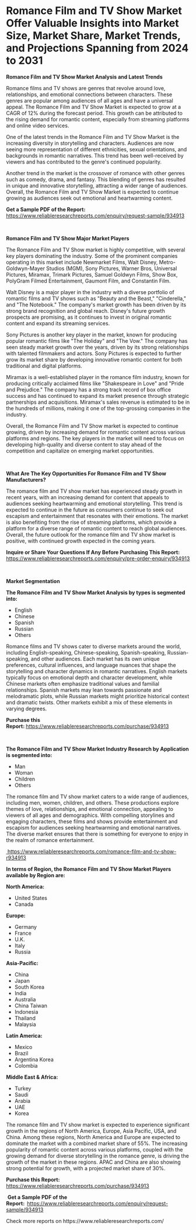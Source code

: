 <p><h1>Romance Film and TV Show Market Offer Valuable Insights into Market Size, Market Share, Market Trends, and Projections Spanning from 2024 to 2031</h1></p><p><strong>Romance Film and TV Show Market Analysis and Latest Trends</strong></p>
<p><p>Romance films and TV shows are genres that revolve around love, relationships, and emotional connections between characters. These genres are popular among audiences of all ages and have a universal appeal. The Romance Film and TV Show Market is expected to grow at a CAGR of 12% during the forecast period. This growth can be attributed to the rising demand for romantic content, especially from streaming platforms and online video services.</p><p>One of the latest trends in the Romance Film and TV Show Market is the increasing diversity in storytelling and characters. Audiences are now seeing more representation of different ethnicities, sexual orientations, and backgrounds in romantic narratives. This trend has been well-received by viewers and has contributed to the genre's continued popularity.</p><p>Another trend in the market is the crossover of romance with other genres such as comedy, drama, and fantasy. This blending of genres has resulted in unique and innovative storytelling, attracting a wider range of audiences. Overall, the Romance Film and TV Show Market is expected to continue growing as audiences seek out emotional and heartwarming content.</p></p>
<p><strong>Get a Sample PDF of the Report:&nbsp;</strong> <a href="https://www.reliableresearchreports.com/enquiry/request-sample/934913">https://www.reliableresearchreports.com/enquiry/request-sample/934913</a></p>
<p>&nbsp;</p>
<p><strong>Romance Film and TV Show Major Market Players</strong></p>
<p><p>The Romance Film and TV Show market is highly competitive, with several key players dominating the industry. Some of the prominent companies operating in this market include Newmarket Films, Walt Disney, Metro-Goldwyn-Mayer Studios (MGM), Sony Pictures, Warner Bros, Universal Pictures, Miramax, Trimark Pictures, Samuel Goldwyn Films, Show Box, PolyGram Filmed Entertainment, Gaumont Film, and Constantin Film.</p><p>Walt Disney is a major player in the industry with a diverse portfolio of romantic films and TV shows such as "Beauty and the Beast," "Cinderella," and "The Notebook." The company's market growth has been driven by its strong brand recognition and global reach. Disney's future growth prospects are promising, as it continues to invest in original romantic content and expand its streaming services.</p><p>Sony Pictures is another key player in the market, known for producing popular romantic films like "The Holiday" and "The Vow." The company has seen steady market growth over the years, driven by its strong relationships with talented filmmakers and actors. Sony Pictures is expected to further grow its market share by developing innovative romantic content for both traditional and digital platforms.</p><p>Miramax is a well-established player in the romance film industry, known for producing critically acclaimed films like "Shakespeare in Love" and "Pride and Prejudice." The company has a strong track record of box office success and has continued to expand its market presence through strategic partnerships and acquisitions. Miramax's sales revenue is estimated to be in the hundreds of millions, making it one of the top-grossing companies in the industry.</p><p>Overall, the Romance Film and TV Show market is expected to continue growing, driven by increasing demand for romantic content across various platforms and regions. The key players in the market will need to focus on developing high-quality and diverse content to stay ahead of the competition and capitalize on emerging market opportunities.</p></p>
<p>&nbsp;</p>
<p><strong>What Are The Key Opportunities For Romance Film and TV Show Manufacturers?</strong></p>
<p><p>The romance film and TV show market has experienced steady growth in recent years, with an increasing demand for content that appeals to audiences seeking heartwarming and emotional storytelling. This trend is expected to continue in the future as consumers continue to seek out escapism and entertainment that resonates with their emotions. The market is also benefiting from the rise of streaming platforms, which provide a platform for a diverse range of romantic content to reach global audiences. Overall, the future outlook for the romance film and TV show market is positive, with continued growth expected in the coming years.</p></p>
<p><strong>Inquire or Share Your Questions If Any Before Purchasing This Report:</strong> <a href="https://www.reliableresearchreports.com/enquiry/pre-order-enquiry/934913">https://www.reliableresearchreports.com/enquiry/pre-order-enquiry/934913</a></p>
<p>&nbsp;</p>
<p><strong>Market Segmentation</strong></p>
<p><strong>The Romance Film and TV Show Market Analysis by types is segmented into:</strong></p>
<p><ul><li>English</li><li>Chinese</li><li>Spanish</li><li>Russian</li><li>Others</li></ul></p>
<p><p>Romance films and TV shows cater to diverse markets around the world, including English-speaking, Chinese-speaking, Spanish-speaking, Russian-speaking, and other audiences. Each market has its own unique preferences, cultural influences, and language nuances that shape the storytelling and character dynamics in romantic narratives. English markets typically focus on emotional depth and character development, while Chinese markets often emphasize traditional values and familial relationships. Spanish markets may lean towards passionate and melodramatic plots, while Russian markets might prioritize historical context and dramatic twists. Other markets exhibit a mix of these elements in varying degrees.</p></p>
<p><strong>Purchase this Report:&nbsp;</strong><a href="https://www.reliableresearchreports.com/purchase/934913">https://www.reliableresearchreports.com/purchase/934913</a></p>
<p>&nbsp;</p>
<p><strong>The Romance Film and TV Show Market Industry Research by Application is segmented into:</strong></p>
<p><ul><li>Man</li><li>Woman</li><li>Children</li><li>Others</li></ul></p>
<p><p>The romance film and TV show market caters to a wide range of audiences, including men, women, children, and others. These productions explore themes of love, relationships, and emotional connection, appealing to viewers of all ages and demographics. With compelling storylines and engaging characters, these films and shows provide entertainment and escapism for audiences seeking heartwarming and emotional narratives. The diverse market ensures that there is something for everyone to enjoy in the realm of romance entertainment.</p></p>
<p><a href="https://www.reliableresearchreports.com/romance-film-and-tv-show-r934913">&nbsp;https://www.reliableresearchreports.com/romance-film-and-tv-show-r934913</a></p>
<p><strong>In terms of Region, the Romance Film and TV Show Market Players available by Region are:</strong></p>
<p>
    <p> <strong> North America: </strong>
        <ul>
            <li>United States</li>
            <li>Canada</li>
        </ul>
        </p> 
    <p> <strong> Europe: </strong>
        <ul>
            <li>Germany</li>
            <li>France</li>
            <li>U.K.</li>
            <li>Italy</li>
            <li>Russia</li>
        </ul>
        </p> 
    <p> <strong> Asia-Pacific: </strong>
        <ul>
            <li>China</li>
            <li>Japan</li>
            <li>South Korea</li>
            <li>India</li>
            <li>Australia</li>
            <li>China Taiwan</li>
            <li>Indonesia</li>
            <li>Thailand</li>
            <li>Malaysia</li>
        </ul>
        </p> 
    <p> <strong> Latin America: </strong>
        <ul>
            <li>Mexico</li>
            <li>Brazil</li>
            <li>Argentina Korea</li>
            <li>Colombia</li>
        </ul>
        </p> 
    <p> <strong> Middle East & Africa: </strong>
        <ul>
            <li>Turkey</li>
            <li>Saudi</li>
            <li>Arabia</li>
            <li>UAE</li>
            <li>Korea</li>
        </ul>
    </p>
    </p>
<p><p>The romance film and TV show market is expected to experience significant growth in the regions of North America, Europe, Asia Pacific, USA, and China. Among these regions, North America and Europe are expected to dominate the market with a combined market share of 55%. The increasing popularity of romantic content across various platforms, coupled with the growing demand for diverse storytelling in the romance genre, is driving the growth of the market in these regions. APAC and China are also showing strong potential for growth, with a projected market share of 30%.</p></p>
<p><strong>Purchase this Report: </strong><a href="https://www.reliableresearchreports.com/purchase/934913">https://www.reliableresearchreports.com/purchase/934913</a></p>
<p>&nbsp;<strong>Get a Sample PDF of the Report:&nbsp;&nbsp;</strong><a href="https://www.reliableresearchreports.com/enquiry/request-sample/934913">https://www.reliableresearchreports.com/enquiry/request-sample/934913</a></p>
<p><strong></strong></p>
<p>Check more reports on https://www.reliableresearchreports.com/</p>